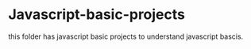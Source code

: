 # Javascript-basic-projects
this folder has javascript basic projects to understand javascript bascis.
